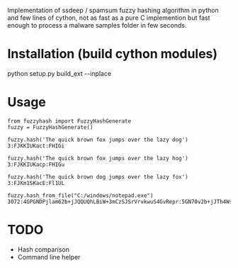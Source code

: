 Implementation of ssdeep / spamsum fuzzy hashing algorithm in python and few lines of cython, not as fast as a pure C implemention but fast enough to process a malware samples folder in few seconds.

# Installation (build cython modules)

python setup.py build_ext --inplace

# Usage
```
from fuzzyhash import FuzzyHashGenerate
fuzzy = FuzzyHashGenerate()
```
```
fuzzy.hash('The quick brown fox jumps over the lazy dog')
3:FJKKIUKact:FHIGi
```
```
fuzzy.hash('The quick brown fox jumps over the lazy hog')
3:FJKKIUKacp:FHIGu
```
```
fuzzy.hash('The quick brown dog jumps over the lazy fox')
3:FJKm1SKacE:Fl1UL
```
```
fuzzy.hash_from_file("C:/windows/notepad.exe")
3072:4GPGNDPjlam62b+jJQQUQhLBiW+3mCzSJSrVrvkwuS4GvRepr:5GN70v2b+jJTh4WsmCz8SVrfvpK:"C:/windows/notepad.exe"
```


# TODO
- Hash comparison
- Command line helper
